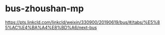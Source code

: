 # bus-zhoushan-mp

https://pts.linkcld.com/linkcld/weixin/330900/20190619/bus/#/tabs/%E5%85%AC%E4%BA%A4%E8%BD%A6/next-bus